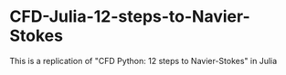 # CFD-Julia-12-steps-to-Navier-Stokes
This is a replication of "CFD Python: 12 steps to Navier-Stokes" in Julia
